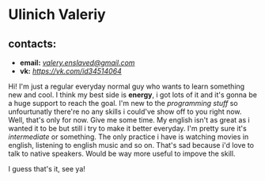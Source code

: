 # Ulinich Valeriy

## contacts: 
* __email:__ *valery.enslaved@gmail.com*
* __vk:__ *https://vk.com/id34514064*

Hi! I'm just a regular everyday normal guy who wants to learn something new and cool. I think my best side is **energy**, i got lots of it and it's gonna be a huge support to reach the goal. 
I'm new to the _programming stuff_ so unfourtunatly there're no any skills i could've show off to you right now. Well, that's only for now. Give me some time.
My english isn't as great as i wanted it to be but still i try to make it better everyday. I'm pretty sure it's _intermediate_ or something. 
The only practice i have is watching movies in english, listening to english music and so on. That's sad because i'd love to talk to native speakers. Would be way more useful to impove the skill.

I guess that's it, see ya!